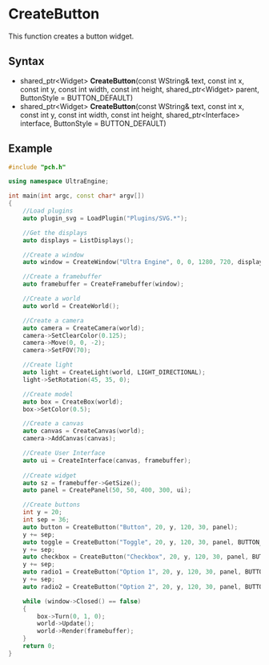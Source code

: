 # CreateButton #

This function creates a button widget.

## Syntax ##
- shared_ptr<Widget\> **CreateButton**(const WString& text, const int x, const int y, const int width, const int height, shared_ptr<Widget\> parent, ButtonStyle = BUTTON_DEFAULT)
- shared_ptr<Widget\> **CreateButton**(const WString& text, const int x, const int y, const int width, const int height, shared_ptr<Interface\> interface, ButtonStyle = BUTTON_DEFAULT)

## Example ##
```c++
#include "pch.h"

using namespace UltraEngine;

int main(int argc, const char* argv[])
{
    //Load plugins
    auto plugin_svg = LoadPlugin("Plugins/SVG.*");

    //Get the displays
    auto displays = ListDisplays();

    //Create a window
    auto window = CreateWindow("Ultra Engine", 0, 0, 1280, 720, displays[0]);

    //Create a framebuffer
    auto framebuffer = CreateFramebuffer(window);

    //Create a world
    auto world = CreateWorld();

    //Create a camera
    auto camera = CreateCamera(world);
    camera->SetClearColor(0.125);
    camera->Move(0, 0, -2);
    camera->SetFOV(70);

    //Create light
    auto light = CreateLight(world, LIGHT_DIRECTIONAL);
    light->SetRotation(45, 35, 0);

    //Create model
    auto box = CreateBox(world);
    box->SetColor(0.5);

    //Create a canvas
    auto canvas = CreateCanvas(world);
    camera->AddCanvas(canvas);

    //Create User Interface
    auto ui = CreateInterface(canvas, framebuffer);
    
    //Create widget
    auto sz = framebuffer->GetSize();
    auto panel = CreatePanel(50, 50, 400, 300, ui);

    //Create buttons
    int y = 20;
    int sep = 36;
    auto button = CreateButton("Button", 20, y, 120, 30, panel);
    y += sep;
    auto toggle = CreateButton("Toggle", 20, y, 120, 30, panel, BUTTON_TOGGLE);
    y += sep;
    auto checkbox = CreateButton("Checkbox", 20, y, 120, 30, panel, BUTTON_CHECKBOX);
    y += sep;
    auto radio1 = CreateButton("Option 1", 20, y, 120, 30, panel, BUTTON_RADIO);
    y += sep;
    auto radio2 = CreateButton("Option 2", 20, y, 120, 30, panel, BUTTON_RADIO);

    while (window->Closed() == false)
    {
        box->Turn(0, 1, 0);
        world->Update();
        world->Render(framebuffer);
    }
    return 0;
}
```
